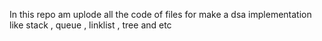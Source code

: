 In this repo am uplode all the code of files for make a dsa implementation
like stack , queue , linklist , tree and etc
